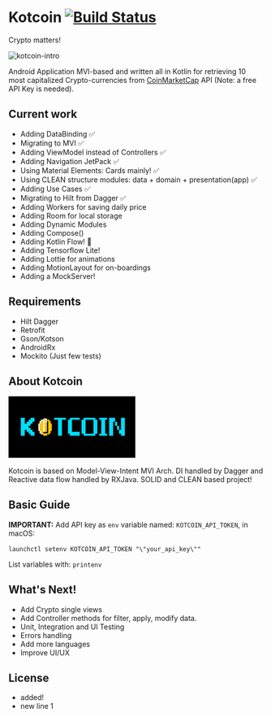 # Kotcoin  [![Build Status](https://travis-ci.org/jnfran92/kotcoin.svg?branch=master)](https://travis-ci.org/jnfran92/kotcoin)


Crypto matters!

<img src="https://media.giphy.com/media/TzM708yJfPFcY/giphy.gif" alt="kotcoin-intro">


Android Application MVI-based and written all in Kotlin for retrieving 10 most capitalized 
Crypto-currencies from [CoinMarketCap](https://coinmarketcap.com/api) API (Note: a free API Key is needed).


## Current work

- Adding DataBinding ✅
- Migrating to MVI ✅
- Adding ViewModel instead of Controllers ✅
- Adding Navigation JetPack ✅
- Using Material Elements: Cards mainly! ✅
- Using CLEAN structure modules: data + domain + presentation(app) ✅
- Adding Use Cases ✅
- Migrating to Hilt from Dagger ✅
- Adding Workers for saving daily price 
- Adding Room for local storage 
- Adding Dynamic Modules 
- Adding Compose() 
- Adding Kotlin Flow! 🤔
- Adding Tensorflow Lite! 
- Adding Lottie for animations 
- Adding MotionLayout for on-boardings 
- Adding a MockServer!

## Requirements

- Hilt Dagger 
- Retrofit 
- Gson/Kotson 
- AndroidRx 
- Mockito (Just few tests) 


## About Kotcoin

<img src="./app/src/main/res/drawable/backkotcoin.png" alt="kotcoin-background" width="250">

Kotcoin is based on Model-View-Intent MVI Arch. DI handled by Dagger and Reactive data flow handled by
RXJava. SOLID and CLEAN based project!

## Basic Guide

**IMPORTANT:** Add API key as `env` variable named: `KOTCOIN_API_TOKEN`, in macOS:

    launchctl setenv KOTCOIN_API_TOKEN "\"your_api_key\""

List variables with: `printenv`

## What's Next!

- Add Crypto single views
- Add Controller methods for filter, apply, modify data.
- Unit, Integration and UI Testing
- Errors handling
- Add more languages
- Improve UI/UX

## License
- added!
- new line 1
